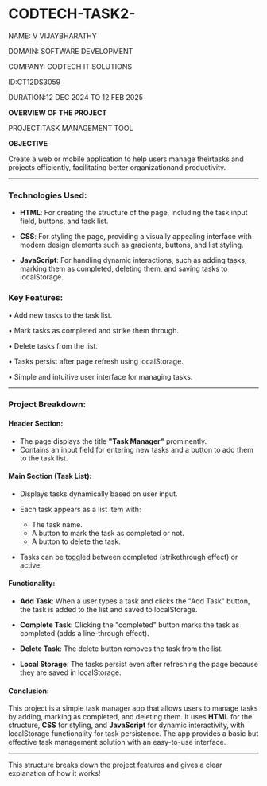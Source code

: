 # CODTECH-TASK2-

NAME:  V VIJAYBHARATHY 

DOMAIN: SOFTWARE DEVELOPMENT 

COMPANY: CODTECH IT SOLUTIONS 

ID:CT12DS3059

DURATION:12 DEC 2024 TO 12 FEB 2025

**OVERVIEW OF THE PROJECT**

PROJECT:TASK MANAGEMENT TOOL

**OBJECTIVE**

Create a web or mobile application to help users manage theirtasks and projects efficiently, facilitating better organizationand productivity.

---

### **Technologies Used:**

- **HTML**: For creating the structure of the page, including the task input field, buttons, and task list.
 
- **CSS**: For styling the page, providing a visually appealing interface with modern design elements such as gradients, buttons, and list styling.
  
- **JavaScript**: For handling dynamic interactions, such as adding tasks, marking them as completed, deleting them, and saving tasks to localStorage.

### **Key Features:**

• Add new tasks to the task list.

• Mark tasks as completed and strike them through.

• Delete tasks from the list.

• Tasks persist after page refresh using localStorage.

• Simple and intuitive user interface for managing tasks.

---

### **Project Breakdown:**

#### **Header Section:**
- The page displays the title **"Task Manager"** prominently.
- Contains an input field for entering new tasks and a button to add them to the task list.

#### **Main Section (Task List):**
- Displays tasks dynamically based on user input.
- Each task appears as a list item with:
  - The task name.
  - A button to mark the task as completed or not.
  - A button to delete the task.
  
- Tasks can be toggled between completed (strikethrough effect) or active.

#### **Functionality:**

- **Add Task**: When a user types a task and clicks the "Add Task" button, the task is added to the list and saved to localStorage.
  
- **Complete Task**: Clicking the "completed" button marks the task as completed (adds a line-through effect).
  
- **Delete Task**: The delete button removes the task from the list.

- **Local Storage**: The tasks persist even after refreshing the page because they are saved in localStorage.

#### **Conclusion:**

This project is a simple task manager app that allows users to manage tasks by adding, marking as completed, and deleting them. It uses **HTML** for the structure, **CSS** for styling, and **JavaScript** for dynamic interactivity, with localStorage functionality for task persistence. The app provides a basic but effective task management solution with an easy-to-use interface.

---

This structure breaks down the project features and gives a clear explanation of how it works!
